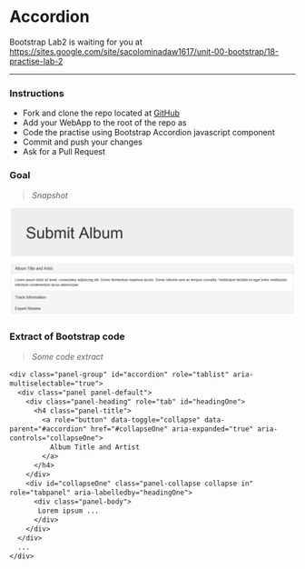 # Accordion

Bootstrap Lab2 is waiting for you at https://sites.google.com/site/sacolominadaw1617/unit-00-bootstrap/18-practise-lab-2

---

### Instructions ###

- Fork and clone the repo located at [GitHub](https://github.com/nicolasml/carousel)
- Add your WebApp to the root of the repo as *<usernameApp>*
- Code the practise using Bootstrap Accordion javascript component
- Commit and push your changes
- Ask for a Pull Request

### Goal ###

>*Snapshot*

![Accordion](https://raw.githubusercontent.com/nicolasml/carousel/master/images/accordion.png "Accordion")

### Extract of Bootstrap code ###

>*Some code extract*

```
<div class="panel-group" id="accordion" role="tablist" aria-multiselectable="true">
  <div class="panel panel-default">
    <div class="panel-heading" role="tab" id="headingOne">
      <h4 class="panel-title">
        <a role="button" data-toggle="collapse" data-parent="#accordion" href="#collapseOne" aria-expanded="true" aria-controls="collapseOne">
          Album Title and Artist
        </a>
      </h4>
    </div>
    <div id="collapseOne" class="panel-collapse collapse in" role="tabpanel" aria-labelledby="headingOne">
      <div class="panel-body">
       Lorem ipsum ...
      </div>
    </div>
  </div>
  ...
</div>

```
